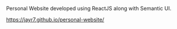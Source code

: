 Personal Website developed using ReactJS along with Semantic UI.

https://jayr7.github.io/personal-website/

